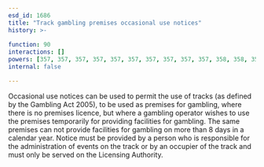 ```yaml
---
esd_id: 1686
title: "Track gambling premises occasional use notices"
history: >-
  
function: 90
interactions: []
powers: [357, 357, 357, 357, 357, 357, 357, 357, 357, 357, 358, 358, 358, 358, 358, 358, 358, 358, 358, 358, 359, 359, 359, 359, 359, 359, 359, 359, 359, 359]
internal: false

---
```


Occasional use notices can be used to permit the use of tracks (as defined by the Gambling Act 2005), to be used as premises for gambling, where there is no premises licence, but where a gambling operator wishes to use the premises temporarily for providing facilities for gambling.  The same premises can not provide facilities for gambling on more than 8 days in a calendar year.  Notice must be provided by a person who is responsible for the administration of events on the track or by an occupier of the track and must only be served on the Licensing Authority.


